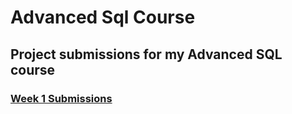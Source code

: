 # Advanced Sql Course
## Project submissions for my Advanced SQL course

### [Week 1 Submissions](https://github.com/rckclimber/advanced_sql_course/blob/main/Week1_Project/readme.md)
